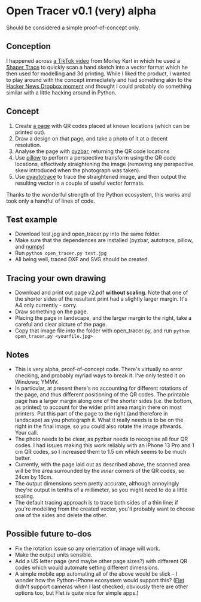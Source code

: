 # Open Tracer v0.1 (very) alpha

Should be considered a simple proof-of-concept only.

## Conception
I happened across [a TikTok video](https://www.tiktok.com/@morleykert/video/7331777662664363269) from Morley Kert in which he used a [Shaper Trace](https://www.shapertools.com/en-us/trace) to quickly scan a hand sketch into a vector format which he then used for modelling and 3d printing.  While I liked the product, I wanted to play around with the concept immediately and had something akin to the [Hacker News Dropbox moment](https://news.ycombinator.com/item?id=9224) and thought I could probably do something similar with a little hacking around in Python.

## Concept
1.  Create [a page](https://github.com/Tom1827/open_tracer/blob/main/page%20v2.pdf) with QR codes placed at known locations (which can be printed out).
2.  Draw a design on that page, and take a photo of it at a decent resolution.
3.  Analyse the page with [pyzbar](https://github.com/NaturalHistoryMuseum/pyzbar/tree/master), returning the QR code locations
4.  Use [pillow](https://github.com/python-pillow/Pillow) to perform a perspective transform using the QR code locations, effectively straightening the image (removing any perspective skew introduced when the photograph was taken).
5.  Use [pyautotrace](https://github.com/lemonyte/pyautotrace) to trace the straightened image, and then output the resulting vector in a couple of useful vector formats.

Thanks to the wonderful strength of the Python ecosystem, this works and took only a handful of lines of code.

## Test example
* Download test.jpg and open_tracer.py into the same folder.
* Make sure that the dependences are installed (pyzbar, autotrace, pillow, and [numpy](https://github.com/numpy/numpy))
* Run `python open_tracer.py test.jpg`
* All being well, traced DXF and SVG should be created.

## Tracing your own drawing
* Download and print out page v2.pdf **without scaling**.  Note that one of the shorter sides of the resultant print had a slightly larger margin.  It's A4 only currently - sorry.
* Draw something on the page.
* Placing the page in landscape, and the larger margin to the right, take a careful and clear picture of the page.
* Copy that image file into the folder with open_tracer.py, and run `python open_tracer.py <yourfile.jpg>`

## Notes
* This is very alpha, proof-of-concept code.  There's virtually no error checking, and probably myriad ways to break it.  I've only tested it on Windows; YMMV.
* In particular, at present there's no accounting for different rotations of the page, and thus different positioning of the QR codes.  The printable page has a larger margin along one of the shorter sides (i.e. the bottom, as printed) to account for the wider print area margin there on most printers.  Put this part of the page to the right (and therefore in landscape) as you photograph it.  What it really needs is to be on the right in the final image, so you could also rotate the image aftwards.  Your call.
* The photo needs to be clear, as pyzbar needs to recognise all four QR codes.  I had issues making this work reliably with an iPhone 13 Pro and 1 cm QR codes, so I increased them to 1.5 cm which seems to be much better.
* Currently, with the page laid out as described above, the scanned area will be the area surrounded by the *inner* corners of the QR codes, so 24cm by 16cm.
* The output dimensions seem pretty accurate, although annoyingly they're output in tenths of a millimeter, so you might need to do a little scaling.
* The default tracing approach is to trace both sides of a thin line; if you're modelling from the created vector, you'll probably want to choose one of the sides and delete the other.

## Possible future to-dos
* Fix the rotation issue so any orientation of image will work.
* Make the output units sensible.
* Add a US letter page (and maybe other page sizes?) with different QR codes which would automate setting different dimensions.
* A simple mobile app automating all of the above would be slick - I wonder how the Python-iPhone ecosystem would support this?  ([Flet](https://flet.dev/) didn't support cameras when I last checked; obviously there are other options too, but Flet is quite nice for simple apps.)
